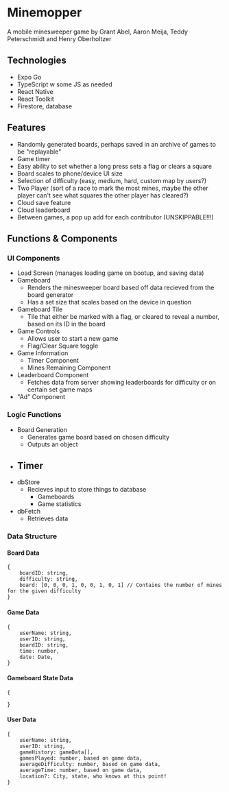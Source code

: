 # Minemopper

A mobile minesweeper game by Grant Abel, Aaron Meija, Teddy Peterschmidt and Henry Oberholtzer

## Technologies

- Expo Go
- TypeScript w some JS as needed
- React Native
- React Toolkit
- Firestore, database

## Features 

- Randomly generated boards, perhaps saved in an archive of games to be "replayable"
- Game timer
- Easy ability to set whether a long press sets a flag or clears a square
- Board scales to phone/device UI size
- Selection of difficulty (easy, medium, hard, custom map by users?)
- Two Player (sort of a race to mark the most mines, maybe the other player can't see what squares the other player has cleared?)
- Cloud save feature
- Cloud leaderboard
- Between games, a pop up add for each contributor (UNSKIPPABLE!!!)

## Functions & Components


### UI Components
- Load Screen (manages loading game on bootup, and saving data)
- Gameboard
    - Renders the minesweeper board based off data recieved from the board generator
    - Has a set size that scales based on the device in question
- Gameboard Tile
    - Tile that either be marked with a flag, or cleared to reveal a number, based on its ID in the board
- Game Controls
    - Allows user to start a new game
    - Flag/Clear Square toggle
- Game Information
    - Timer Component
    - Mines Remaining Component
- Leaderboard Component
    - Fetches data from server showing leaderboards for difficulty or on certain set game maps
- "Ad" Component

### Logic Functions
- Board Generation
    - Generates game board based on chosen difficulty
    - Outputs an object
- Timer
    - 
- dbStore
    - Recieves input to store things to database
        - Gameboards 
        - Game statistics
- dbFetch
    - Retrieves data

### Data Structure

#### Board Data
```
{
    boardID: string,
    difficulty: string,
    board: [0, 0, 0, 1, 0, 0, 1, 0, 1] // Contains the number of mines for the given difficulty
}
```

#### Game Data
```
{
    userName: string,
    userID: string,
    boardID: string,
    time: number,
    date: Date,
}
```

#### Gameboard State Data
```
{
    
}
```

#### User Data
```
{
    userName: string,
    userID: string,
    gameHistory: gameData[],
    gamesPlayed: number, based on game data,
    averageDifficulty: number, based on game data,
    averageTime: number, based on game data,
    location?: City, state, who knows at this point!
}
```